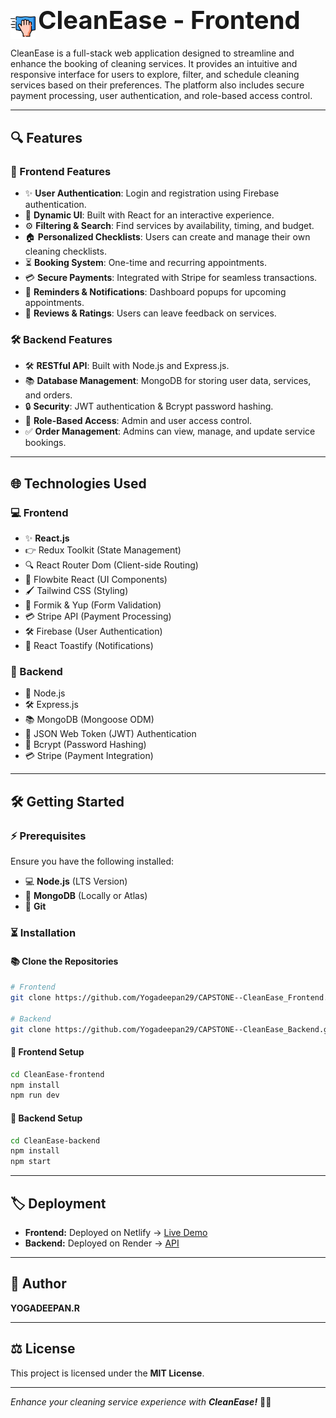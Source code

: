# <p align="center">
  <img src="/public/dust.png" alt="Logo" width="40" height="40" style="vertical-align: middle;"/>
  <strong style="font-size: 40px;"> CleanEase - Frontend </strong>
</p>

CleanEase is a full-stack web application designed to streamline and enhance the booking of cleaning services. It provides an intuitive and responsive interface for users to explore, filter, and schedule cleaning services based on their preferences. The platform also includes secure payment processing, user authentication, and role-based access control.

---

## 🔍 Features

### 🎨 Frontend Features
- ✨ **User Authentication**: Login and registration using Firebase authentication.
- 🔄 **Dynamic UI**: Built with React for an interactive experience.
- ⚙️ **Filtering & Search**: Find services by availability, timing, and budget.
- 🏠 **Personalized Checklists**: Users can create and manage their own cleaning checklists.
- ⏳ **Booking System**: One-time and recurring appointments.
- 💳 **Secure Payments**: Integrated with Stripe for seamless transactions.
- 📲 **Reminders & Notifications**: Dashboard popups for upcoming appointments.
- 🌟 **Reviews & Ratings**: Users can leave feedback on services.

### 🛠️ Backend Features
- 🛠 **RESTful API**: Built with Node.js and Express.js.
- 📚 **Database Management**: MongoDB for storing user data, services, and orders.
- 🔒 **Security**: JWT authentication & Bcrypt password hashing.
- 🔐 **Role-Based Access**: Admin and user access control.
- ✅ **Order Management**: Admins can view, manage, and update service bookings.

---

## 🌐 Technologies Used

### 💻 Frontend
- ✨ **React.js**
- 👉 Redux Toolkit (State Management)
- 🔍 React Router Dom (Client-side Routing)
- 🎨 Flowbite React (UI Components)
- 🖌️ Tailwind CSS (Styling)
- 📜 Formik & Yup (Form Validation)
- 💳 Stripe API (Payment Processing)
- 🛠 Firebase (User Authentication)
- 🎉 React Toastify (Notifications)

### 🚀 Backend
- 🌟 Node.js
- 🛠 Express.js
- 📚 MongoDB (Mongoose ODM)
- 🔐 JSON Web Token (JWT) Authentication
- 🔑 Bcrypt (Password Hashing)
- 💳 Stripe (Payment Integration)

---

## 🛠️ Getting Started

### ⚡ Prerequisites
Ensure you have the following installed:
- 💻 **Node.js** (LTS Version)
- 📂 **MongoDB** (Locally or Atlas)
- 🐳 **Git**

### ⏳ Installation

#### 📚 Clone the Repositories
```bash
# Frontend
git clone https://github.com/Yogadeepan29/CAPSTONE--CleanEase_Frontend.git

# Backend
git clone https://github.com/Yogadeepan29/CAPSTONE--CleanEase_Backend.git
```

#### 🚀 Frontend Setup
```bash
cd CleanEase-frontend
npm install
npm run dev
```

#### 🚀 Backend Setup
```bash
cd CleanEase-backend
npm install
npm start
```

---

## 🏷️ Deployment
- **Frontend:** Deployed on Netlify → [Live Demo](https://ryd-cleanease.netlify.app/)
- **Backend:** Deployed on Render → [API](https://capstone-cleanease-backend.onrender.com)

---

## 👤 Author
**YOGADEEPAN.R**  

---

## ⚖️ License
This project is licensed under the **MIT License**.

---

_Enhance your cleaning service experience with **CleanEase!**_ 🏢🌟

